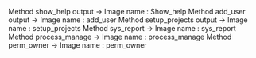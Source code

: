 Method show_help output -> Image name : Show_help
Method add_user output -> Image name : add_user
Method setup_projects output -> Image name : setup_projects
Method sys_report -> Image name : sys_report
Method process_manage -> Image name : process_manage
Method perm_owner -> Image name : perm_owner
